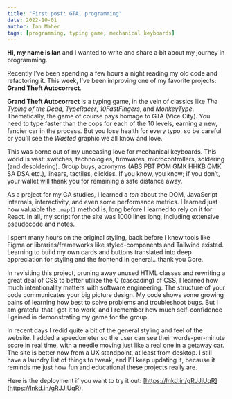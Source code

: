 ```yaml
---
title: "First post: GTA, programming"
date: 2022-10-01
author: Ian Maher
tags: [programming, typing game, mechanical keyboards]
---
```


**Hi, my name is Ian** and I wanted to write and share a bit about my journey in programming.

Recently I’ve been spending a few hours a night reading my old code and refactoring it. This week, I’ve been improving one of my favorite projects: **Grand Theft Autocorrect**.  


**Grand Theft Autocorrect** is a typing game, in the vein of classics like _The Typing of the Dead_, _TypeRacer_, _10FastFingers_, and _MonkeyType_. Thematically, the game of course pays homage to GTA (Vice City). You need to type faster than the cops for each of the 10 levels, earning a new, fancier car in the process. But you lose health for every typo, so be careful or you’ll see the _Wasted_ graphic we all know and love.    
  
This was borne out of my unceasing love for mechanical keyboards. This world is vast: switches, technologies, firmwares, microcontrollers, soldering (and desoldering). Group buys, acronyms (ABS PBT POM GMK HHKB QMK SA DSA etc.), linears, tactiles, clickies. If you know, you know; if you don’t, your wallet will thank you for remaining a safe distance away.  


As a project for my GA studies, I learned a _ton_ about the DOM, JavaScript internals, interactivity, and even some performance metrics. I learned just how valuable the `.map()` method is, long before I learned to rely on it for React. In all, my script for the site was 1000 lines long, including extensive pseudocode and notes.  


I spent many hours on the original styling, back before I knew tools like Figma or libraries/frameworks like styled-components and Tailwind existed. Learning to build my own cards and buttons translated into deep appreciation for styling and the frontend in general…thank you Gore.  


In revisiting this project, pruning away unused HTML classes and rewriting a great deal of CSS to better utilize the C (cascading) of CSS, I learned how much intentionality matters with software engineering. The structure of your code communicates your big picture design. My code shows some growing pains of learning how best to solve problems and troubleshoot bugs. But I am grateful that I got it to work, and I remember how much self-confidence I gained in demonstrating my game for the group.  


In recent days I redid quite a bit of the general styling and feel of the website. I added a speedometer so the user can see their words-per-minute score in real time, with a needle moving just like a real one in a getaway car. The site is better now from a UX standpoint, at least from desktop. I still have a laundry list of things to tweak, and I’ll keep updating it, because it reminds me just how fun and educational these projects really are.  


Here is the deployment if you want to try it out: [https://lnkd.in/gRJJiUqR](https://lnkd.in/gRJJiUqR).
